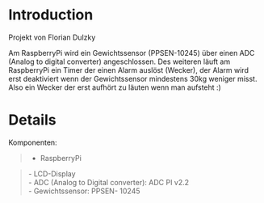 # Introduction #
Projekt von Florian Dulzky

Am RaspberryPi wird ein Gewichtssensor (PPSEN-10245) über einen ADC (Analog to digital converter) angeschlossen.
Des weiteren läuft am RaspberryPi ein Timer der einen Alarm auslöst (Wecker), der Alarm wird erst deaktiviert wenn der Gewichtssensor mindestens 30kg weniger misst.
Also ein Wecker der erst aufhört zu läuten wenn man aufsteht :)

# Details #

Komponenten:
> - RaspberryPi<br>
<blockquote>- LCD-Display<br>
- ADC (Analog to Digital converter): ADC PI v2.2<br>
- Gewichtssensor: PPSEN- 10245<br>